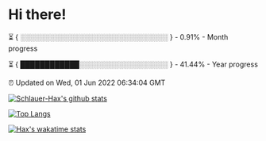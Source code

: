 # Hi there!

⏳ { ░░░░░░░░░░░░░░░░░░░░░░░░░░░░░░ } - 0.91% - Month progress

⏳ { ████████████░░░░░░░░░░░░░░░░░░ } - 41.44% - Year progress

⏰ Updated on Wed, 01 Jun 2022 06:34:04 GMT


[![Schlauer-Hax's github stats](https://github-readme-stats.vercel.app/api?username=Schlauer-Hax&show_icons=true&theme=dark&count_private=true)](https://github.com/Schlauer-Hax)


[![Top Langs](https://github-readme-stats.vercel.app/api/top-langs/?username=Schlauer-Hax&layout=compact&theme=dark)](https://github.com/Schlauer-Hax?tab=repositories)


[![Hax's wakatime stats](https://github-readme-stats.vercel.app/api/wakatime?username=Hax&theme=dark)](https://wakatime.com/@Hax)


